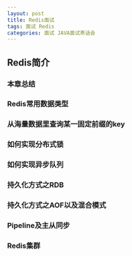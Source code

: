```yaml
---
layout: post
title: Redis面试
tags: 面试 Redis
categories: 面试 JAVA面试茶话会
---
```

## Redis简介
### 本章总结
### Redis常用数据类型
### 从海量数据里查询某一固定前缀的key
### 如何实现分布式锁
### 如何实现异步队列
### 持久化方式之RDB
### 持久化方式之AOF以及混合模式
### Pipeline及主从同步
### Redis集群